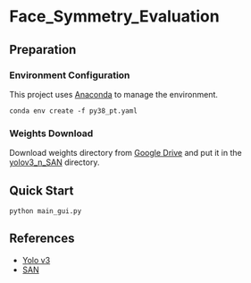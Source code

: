 # Face_Symmetry_Evaluation

## Preparation

### Environment Configuration
This project uses [Anaconda](https://www.anaconda.com/) to manage the environment.  
```
conda env create -f py38_pt.yaml
```

### Weights Download
Download weights directory from [Google Drive](https://drive.google.com/drive/folders/1KBX-NhNoVNEEB2ncvLfGgueOp8YDwfaV?usp=sharing) and put it in the [yolov3_n_SAN](https://github.com/GaiusC/Face_Symmetry_Evaluation/tree/master/yolov3_n_SAN) directory.

## Quick Start
```
python main_gui.py
```

## References
- [Yolo v3](https://github.com/ultralytics/yolov3)
- [SAN](https://github.com/D-X-Y/landmark-detection/tree/master/SAN)
